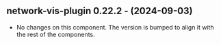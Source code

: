   ## network-vis-plugin 0.22.2 - (2024-09-03)
  
  * No changes on this component. The version is bumped to align it
    with the rest of the components.
